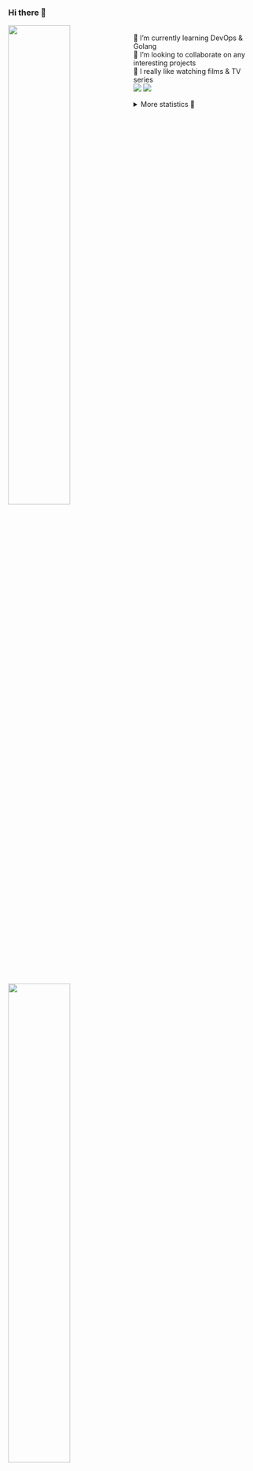 ### Hi there 👋


[<img align="left" width="50%" src="https://github-readme-stats.vercel.app/api?username=rufusnufus&hide=issues&show_icons=true&count_private=true&theme=transparent&title_color=FF6F40&text_color=FBF9F8&icon_color=F48242&hide_border=true&hide_title=true#gh-dark-mode-only">](https://metrics.lecoq.io/rufusnufus#gh-dark-mode-only)
[<img align="left" width="50%" src="https://github-readme-stats.vercel.app/api?username=rufusnufus&hide=issues&show_icons=true&count_private=true&theme=transparent&title_color=FF6533&text_color=4D4644&icon_color=FF8038&hide_border=true&hide_title=true#gh-light-mode-only">](https://metrics.lecoq.io/rufusnufus#gh-light-mode-only)

<p>
  <br>
  🌱 I’m currently learning DevOps & Golang</br>
  👯 I’m looking to collaborate on any interesting projects</br>
  🎥 I really like watching films & TV series</br>
  <a href="https://linkedin.com/in/rufusnufus"><img src="https://img.shields.io/badge/linkedin-0077B5.svg?style=for-the-badge&logo=linkedin&logoColor=white"/></a>
  <a href="https://t.me/rufusnufus"><img src="https://img.shields.io/badge/-telegram-black?style=for-the-badge&color=blue&logo=telegram"/></a>
</p>

<p text-align="left">
<details>
  <summary>More statistics 👀</summary><br/>

<!--START_SECTION:waka-->
![Code Time](http://img.shields.io/badge/Code%20Time-765%20hrs%202%20mins-blue)

![Profile Views](http://img.shields.io/badge/Profile%20Views-0-blue)

**I'm an Early 🐤** 

```text
🌞 Morning                8503 commits        █████░░░░░░░░░░░░░░░░░░░░   21.98 % 
🌆 Daytime                21935 commits       ██████████████░░░░░░░░░░░   56.70 % 
🌃 Evening                7370 commits        █████░░░░░░░░░░░░░░░░░░░░   19.05 % 
🌙 Night                  878 commits         █░░░░░░░░░░░░░░░░░░░░░░░░   02.27 % 
```
📅 **I'm Most Productive on Wednesday** 

```text
Monday                   7592 commits        █████░░░░░░░░░░░░░░░░░░░░   19.62 % 
Tuesday                  6464 commits        ████░░░░░░░░░░░░░░░░░░░░░   16.71 % 
Wednesday                8808 commits        ██████░░░░░░░░░░░░░░░░░░░   22.77 % 
Thursday                 7012 commits        █████░░░░░░░░░░░░░░░░░░░░   18.13 % 
Friday                   7062 commits        █████░░░░░░░░░░░░░░░░░░░░   18.25 % 
Saturday                 1085 commits        █░░░░░░░░░░░░░░░░░░░░░░░░   02.80 % 
Sunday                   663 commits         ░░░░░░░░░░░░░░░░░░░░░░░░░   01.71 % 
```


📊 **This Week I Spent My Time On** 

```text
💬 Programming Languages: 
No Activity Tracked This Week

🔥 Editors: 
No Activity Tracked This Week
```

**I Mostly Code in Java** 

```text
Go                       20 repos            ████░░░░░░░░░░░░░░░░░░░░░   16.26 % 
Python                   20 repos            ████░░░░░░░░░░░░░░░░░░░░░   16.26 % 
Smarty                   8 repos             ██░░░░░░░░░░░░░░░░░░░░░░░   06.50 % 
Shell                    5 repos             █░░░░░░░░░░░░░░░░░░░░░░░░   04.07 % 
Kotlin                   3 repos             █░░░░░░░░░░░░░░░░░░░░░░░░   02.44 % 
```




 Last Updated on 29/01/2025 01:19:14 UTC
<!--END_SECTION:waka-->

</details>
</p>
